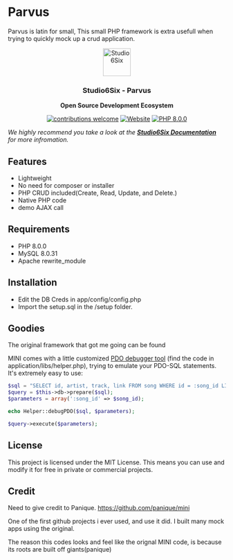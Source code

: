 # Parvus
Parvus is latin for small, This small PHP framework is extra usefull when trying to quickly mock up a crud application.

<div align="center">
  <a href="https://Studio6six.com">
    <img
      src="https://avatars.githubusercontent.com/u/160778005"
      alt="Studio6Six"
      height="64"
    />
  </a>
  <h3>
    <b>
      Studio6Six - Parvus
    </b>
  </h3>
  <b>
    Open Source Development Ecosystem
  </b>
  <p>

[![contributions welcome](https://img.shields.io/badge/contributions-welcome-brightgreen?logo=github)](CODE_OF_CONDUCT.md) [![Website](https://img.shields.io/website?url=https://studio6six.com&logo=html)](https://studio6six.com) [![PHP 8.0.0](https://img.shields.io/badge/php-8.2.0-brightgreen?logo=php)](https://github.com/hoppscotch/hoppscotch/actions) 
</div>

_We highly recommend you take a look at the [**Studio6Six Documentation**](https://docs.studio6six.com) for more infromation._

## Features

- Lightweight
- No need for composer or installer
- PHP CRUD included(Create, Read, Update, and Delete.)
- Native PHP code
- demo AJAX call

## Requirements

- PHP 8.0.0 
- MySQL 8.0.31
- Apache rewrite_module

## Installation

- Edit the DB Creds in app/config/config.php
- Import the setup.sql in the /setup folder.

## Goodies

The original framework that got me going can be found 

MINI comes with a little customized [PDO debugger tool](https://github.com/panique/pdo-debug) (find the code in
application/libs/helper.php), trying to emulate your PDO-SQL statements. It's extremely easy to use:

```php
$sql = "SELECT id, artist, track, link FROM song WHERE id = :song_id LIMIT 1";
$query = $this->db->prepare($sql);
$parameters = array(':song_id' => $song_id);

echo Helper::debugPDO($sql, $parameters);

$query->execute($parameters);
```
## License

This project is licensed under the MIT License.
This means you can use and modify it for free in private or commercial projects.

## Credit
Need to give credit to Panique. https://github.com/panique/mini

One of the first github projects i ever used, and use it did. I built many mock apps using the original. 

The reason this codes looks and feel like the orignal MINI code, is because its roots are built off giants(panique) 

